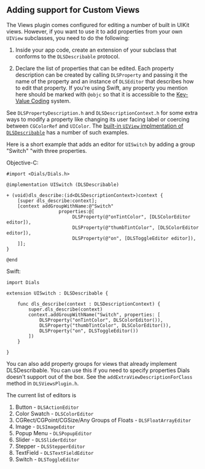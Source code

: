 ## Adding support for Custom Views

The Views plugin comes configured for editing a number of built in UIKit views. However, if you want to use it to add properties from your own ``UIView`` subclasses, you need to do the following:

1. Inside your app code, create an extension of your subclass that conforms to the ``DLSDescribable`` protocol. 

2. Declare the list of properties that can be edited. Each property description can be created by calling ``DLSProperty`` and passing it the name of the property and an instance of ``DLSEditor`` that describes how to edit that property. If you're using Swift, any property you mention here should be marked with ``@objc`` so that it is accessible to the [Key-Value Coding](https://developer.apple.com/library/mac/documentation/Cocoa/Conceptual/KeyValueCoding/Articles/KeyValueCoding.html) system.

See ``DLSPropertyDescription.h`` and ``DLSDescriptionContext.h`` for some extra ways to modify a property like changing its user facing label or coercing between ``CGColorRef`` and ``UIColor``. The [built-in ``UIView`` implmentation of ``DLSDescribable``](iOS/UIView+DLSDescribable.m) has a number of such examples.

Here is a short example that adds an editor for ``UISwitch`` by adding a group "Switch" "with three properties.

Objective-C:
```
#import <Dials/Dials.h>

@implementation UISwitch (DLSDescribable)

+ (void)dls_describe:(id<DLSDescriptionContext>)context {
    [super dls_describe:context];
    [context addGroupWithName:@"Switch"
                   properties:@[
                        DLSProperty(@"onTintColor", [DLSColorEditor editor]),
                        DLSProperty(@"thumbTintColor", [DLSColorEditor editor]),
                        DLSProperty(@"on", [DLSToggleEditor editor]),
    ]];
}

@end
```

Swift:
```
import Dials

extension UISwitch : DLSDescribable {

    func dls_describe(context : DLSDescriptionContext) {
        super.dls_describe(context)
        context.addGroupWithName("Switch", properties: [
            DLSProperty("onTintColor", DLSColorEditor()),
            DLSProperty("thumbTintColor", DLSColorEditor()),
            DLSProperty("on", DLSToggleEditor())
        ])
    }

}
```

You can also add property groups for views that already implement DLSDescribable. You can use this if you need to specify properties Dials doesn't support out of the box. See the ``addExtraViewDescriptionForClass`` method in ``DLSViewsPlugin.h``.

The current list of editors is

1. Button - ``DLSActionEditor``
2. Color Swatch - ``DLSColorEditor``
3. CGRect/CGPoint/CGSize/Any Groups of Floats - ``DLSFloatArrayEditor``
4. Image - ``DLSImageEditor``
5. Popup Menu - ``DLSPopupEditor``
6. Slider - ``DLSSliderEditor``
7. Stepper - ``DLSStepperEditor``
8. TextField - ``DLSTextFieldEditor``
9. Switch - ``DLSToggleEditor``


